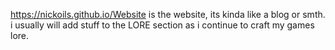 https://nickoils.github.io/Website is the website, its kinda like a blog or smth. i usually will add stuff to the LORE section as i continue to craft my games lore.
